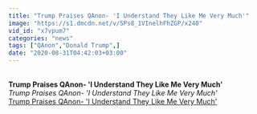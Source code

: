 ```yaml
---
title: "Trump Praises QAnon- 'I Understand They Like Me Very Much'"
image: "https://s1.dmcdn.net/v/SPs8_1VInelhFhZGP/x240"
vid_id: "x7vpum7"
categories: "news"
tags: ["QAnon","Donald Trump",]
date: "2020-08-31T04:42:03+03:00"
---
```

<br><b>Trump Praises QAnon- 'I Understand They Like Me Very Much'</b><br> <i>Trump Praises QAnon- 'I Understand They Like Me Very Much'</i><br> <u>Trump Praises QAnon- 'I Understand They Like Me Very Much'</u>
